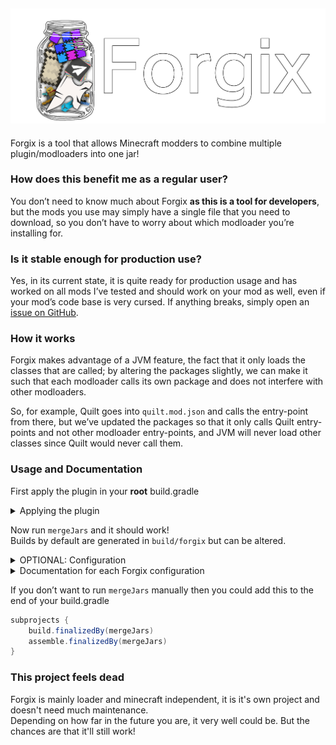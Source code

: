 ![Forgix](https://raw.githubusercontent.com/PacifistMC/Forgix/main/assets/forgix-with-text.png)
---
Forgix is a tool that allows Minecraft modders to combine multiple plugin/modloaders into one jar!

### How does this benefit me as a regular user?
You don’t need to know much about Forgix **as this is a tool for developers**, but the mods you use may simply have a single file that you need to download, so you don’t have to worry about which modloader you’re installing for.

### Is it stable enough for production use?
Yes, in its current state, it is quite ready for production usage and has worked on all mods I’ve tested and should work on your mod as well, even if your mod’s code base is very cursed. If anything breaks, simply open an [issue on GitHub](https://github.com/PacifistMC/Forgix/issues).

### How it works
Forgix makes advantage of a JVM feature, the fact that it only loads the classes that are called; by altering the packages slightly, we can make it such that each modloader calls its own package and does not interfere with other modloaders.

So, for example, Quilt goes into `quilt.mod.json` and calls the entry-point from there, but we’ve updated the packages so that it only calls Quilt entry-points and not other modloader entry-points, and JVM will never load other classes since Quilt would never call them.

### Usage and Documentation
First apply the plugin in your **root** build.gradle

<details closed>
<summary>Applying the plugin</summary>

---
#### Groovy
Using [plugins DSL](https://docs.gradle.org/current/userguide/plugins.html#sec:plugins_block):
<details closed>
<summary>Click to view</summary>

```groovy
plugins {
    id "io.github.pacifistmc.forgix" version "<version>"
}
```
</details>

Using the [legacy plugin application](https://docs.gradle.org/current/userguide/plugins.html#sec:old_plugin_application):
<details closed>
<summary>Click to view</summary>

```groovy
buildscript {
    repositories {
        maven {
            url "https://plugins.gradle.org/m2/"
        }
    }
    dependencies {
        classpath "io.github.pacifistmc.forgix:Forgix:<version>"
    }
}

apply plugin: "io.github.pacifistmc.forgix"
```
</details>

#### Kotlin
Using [plugins DSL](https://docs.gradle.org/current/userguide/plugins.html#sec:plugins_block):
<details closed>
<summary>Click to view</summary>

```kotlin
plugins {
    id("io.github.pacifistmc.forgix") version "<version>"
}
```
</details>

Using the [legacy plugin application](https://docs.gradle.org/current/userguide/plugins.html#sec:old_plugin_application):
<details closed>
<summary>Click to view</summary>

```kotlin
buildscript {
    repositories {
        maven {
            url = uri("https://plugins.gradle.org/m2/")
        }
    }
    dependencies {
        classpath("io.github.pacifistmc.forgix:Forgix:<version>")
    }
}

apply(plugin = "io.github.pacifistmc.forgix")
```
</details>

Remember to change `<version>` with the latest version! You can get the latest version from [Forgix Version](https://github.com/PacifistMC/Forgix/releases).

---
</details>

Now run `mergeJars` and it should work!\
Builds by default are generated in `build/forgix` but can be altered.

<details closed>
<summary>OPTIONAL: Configuration</summary>

---
This is an example configuration to give a general idea.

```groovy
forgix {
    destinationDirectory = layout.projectDirectory.dir("build/merged")
    archiveClassifier = "merged"
    archiveVersion = "1.0.0"
    
    fabric()
    neoforge { // How to set a custom input jar in case the automatic detection fails
        inputJar = project(":neoforge").tasks.shadowJar.archiveFile
    }
    merge("nyaLoader") // How to add a custom modloader (note your project must be named "nyaLoader")
}
```
---
</details>

<details closed>
<summary>Documentation for each Forgix configuration</summary>

---
#### Root container ("forgix")
- `silence` (Boolean)
  - Whether to silence the thank you message.
  - Defaults to `false`.
- `archiveClassifier` (String)
  - Sets the classifier for the merged archive.
  - Defaults to a string joining all the platforms.
- `archiveVersion` (String)
  - Sets the version for the merged archive.
  - Defaults to the root project's version.
- `destinationDirectory` (Directory)
  - Sets the directory where the merged jar will be placed.
  - Defaults to `build/merged` in the root project.

##### Loader configurations
Forgix supports various modloaders and plugin platforms. For each one, you can either call the method with no arguments to use defaults, or provide a configuration block:\
By default it should automatically detect and enable them accordingly.

```groovy
forgix {
    // Simple usage with defaults
    fabric()

    // With configuration
    forge {
        inputJar = project(":forge").tasks.shadowJar.archiveFile
    }
}
```

Default platforms:
- `fabric()` - Fabric modloader
- `forge()` - Forge modloader
- `quilt()` - Quilt modloader
- `neoforge()` - NeoForge modloader
- `liteloader()` - LiteLoader modloader
- `rift()` - Rift modloader
- `plugin()` - General plugin project
- `bukkit()` - Bukkit plugin
- `spigot()` - Spigot plugin
- `paper()` - Paper plugin
- `sponge()` - Sponge plugin
- `foila()` - Foila plugin
- `bungeecoord()` - BungeeCord plugin
- `waterfall()` - Waterfall plugin
- `velocity()` - Velocity plugin

##### MergeLoaderConfiguration options
Each loader configuration accepts the following options:
- `inputJar` (RegularFileProperty)
  - Sets the input jar file to be merged.
  - If not specified, Forgix will attempt to automatically detect the jar file.

##### Generic merge method
You can also use the generic `merge()` method to specify any project:

```groovy
forgix {
    // Simple usage with defaults
    merge("customLoader")

    // With configuration
    merge("customLoader") {
        inputJar = project(":customLoader").tasks.shadowJar.archiveFile
    }
}
```

An example of a complete Forgix configuration:

```groovy
forgix {
  silence = false
  archiveClassifier = "all-platforms"
  archiveVersion = "1.0.0"
  destinationDirectory = layout.projectDirectory.dir("build/merged")

  paper()
  fabric()
  forge {
    inputJar = project(":forge").tasks.shadowJar.archiveFile
  }
  merge("customLoader") {
    inputJar = project(":customLoader").tasks.jar.archiveFile
  }
}
```
---
</details>

If you don’t want to run `mergeJars` manually then you could add this to the end of your build.gradle

```groovy
subprojects {
    build.finalizedBy(mergeJars)
    assemble.finalizedBy(mergeJars)
}
```

### This project feels dead
Forgix is mainly loader and minecraft independent, it is it's own project and doesn't need much maintenance.\
Depending on how far in the future you are, it very well could be. But the chances are that it'll still work!
